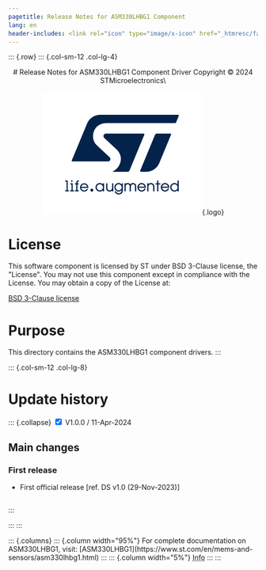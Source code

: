 ```yaml
---
pagetitle: Release Notes for ASM330LHBG1 Component
lang: en
header-includes: <link rel="icon" type="image/x-icon" href="_htmresc/favicon.png" />
---
```


::: {.row}
::: {.col-sm-12 .col-lg-4}

<center>
# Release Notes for ASM330LHBG1 Component Driver
Copyright &copy; 2024 STMicroelectronics\

[![ST logo](_htmresc/st_logo_2020.png)](https://www.st.com){.logo}
</center>

# License

This software component is licensed by ST under BSD 3-Clause license, the "License".
You may not use this component except in compliance with the License. You may obtain a copy of the License at:

[BSD 3-Clause license](https://opensource.org/licenses/BSD-3-Clause)

# Purpose

This directory contains the ASM330LHBG1 component drivers.
:::

::: {.col-sm-12 .col-lg-8}
# Update history

::: {.collapse}
<input type="checkbox" id="collapse-section1" checked aria-hidden="true">
<label for="collapse-section1" aria-hidden="true">V1.0.0 / 11-Apr-2024</label>
<div>			

## Main changes

### First release

- First official release [ref. DS v1.0 (29-Nov-2023)]

##
</div>

:::

:::
:::

<footer class="sticky">
::: {.columns}
::: {.column width="95%"}
For complete documentation on ASM330LHBG1,
visit:
[ASM330LHBG1](https://www.st.com/en/mems-and-sensors/asm330lhbg1.html)
:::
::: {.column width="5%"}
<abbr title="Based on template cx566953 version 2.0">Info</abbr>
:::
:::
</footer>
